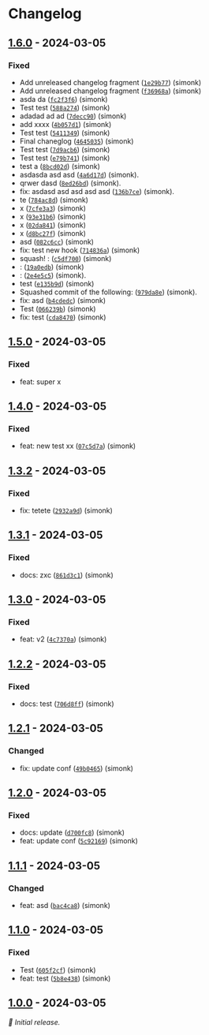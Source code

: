 # Changelog

## [1.6.0] - 2024-03-05

### Fixed

- Add unreleased changelog fragment ([`1e29b77`](https://github.com/skopciewski/srtest/commit/1e29b77)) (simonk)
- Add unreleased changelog fragment ([`f36968a`](https://github.com/skopciewski/srtest/commit/f36968a)) (simonk)
- asda da ([`fc2f3f6`](https://github.com/skopciewski/srtest/commit/fc2f3f6)) (simonk)
- Test test ([`588a274`](https://github.com/skopciewski/srtest/commit/588a274)) (simonk)
- adadad ad ad ([`7decc90`](https://github.com/skopciewski/srtest/commit/7decc90)) (simonk)
- add xxxx ([`4b057d1`](https://github.com/skopciewski/srtest/commit/4b057d1)) (simonk)
- Test test ([`5411349`](https://github.com/skopciewski/srtest/commit/5411349)) (simonk)
- Final chaneglog ([`4645035`](https://github.com/skopciewski/srtest/commit/4645035)) (simonk)
- Test test ([`7d9acb6`](https://github.com/skopciewski/srtest/commit/7d9acb6)) (simonk)
- Test test ([`e79b741`](https://github.com/skopciewski/srtest/commit/e79b741)) (simonk)
- test a ([`8bcd02d`](https://github.com/skopciewski/srtest/commit/8bcd02d)) (simonk)
- asdasda asd asd ([`4a6d17d`](https://github.com/skopciewski/srtest/commit/4a6d17d)) (simonk).
- qrwer dasd ([`8ed26bd`](https://github.com/skopciewski/srtest/commit/8ed26bd)) (simonk).
- fix: asdasd asd asd asd asd ([`136b7ce`](https://github.com/skopciewski/srtest/commit/136b7ce)) (simonk).
- te ([`784ac8d`](https://github.com/skopciewski/srtest/commit/784ac8d)) (simonk)
- x ([`7cfe3a3`](https://github.com/skopciewski/srtest/commit/7cfe3a3)) (simonk)
- x ([`93e31b6`](https://github.com/skopciewski/srtest/commit/93e31b6)) (simonk)
- x ([`02da841`](https://github.com/skopciewski/srtest/commit/02da841)) (simonk)
- x ([`d8bc27f`](https://github.com/skopciewski/srtest/commit/d8bc27f)) (simonk)
- asd ([`082c6cc`](https://github.com/skopciewski/srtest/commit/082c6cc)) (simonk)
- fix: test new hook ([`714836a`](https://github.com/skopciewski/srtest/commit/714836a)) (simonk)
- squash! : ([`c5df700`](https://github.com/skopciewski/srtest/commit/c5df700)) (simonk)
- : ([`19a0edb`](https://github.com/skopciewski/srtest/commit/19a0edb)) (simonk)
- : ([`2e4e5c5`](https://github.com/skopciewski/srtest/commit/2e4e5c5)) (simonk).
- test ([`e135b9d`](https://github.com/skopciewski/srtest/commit/e135b9d)) (simonk)
- Squashed commit of the following: ([`979da8e`](https://github.com/skopciewski/srtest/commit/979da8e)) (simonk).
- fix: asd ([`b4cdedc`](https://github.com/skopciewski/srtest/commit/b4cdedc)) (simonk)
- Test ([`066239b`](https://github.com/skopciewski/srtest/commit/066239b)) (simonk)
- fix: test ([`cda8470`](https://github.com/skopciewski/srtest/commit/cda8470)) (simonk)

## [1.5.0] - 2024-03-05

### Fixed

- feat: super x

## [1.4.0] - 2024-03-05

### Fixed

- feat: new test xx ([`07c5d7a`](https://github.com/skopciewski/srtest/commit/07c5d7a)) (simonk)

## [1.3.2] - 2024-03-05

### Fixed

- fix: tetete ([`2932a9d`](https://github.com/skopciewski/srtest/commit/2932a9d)) (simonk)

## [1.3.1] - 2024-03-05

### Fixed

- docs: zxc ([`861d3c1`](https://github.com/skopciewski/srtest/commit/861d3c1)) (simonk)

## [1.3.0] - 2024-03-05

### Fixed

- feat: v2 ([`4c7370a`](https://github.com/skopciewski/srtest/commit/4c7370a)) (simonk)

## [1.2.2] - 2024-03-05

### Fixed

- docs: test ([`706d8ff`](https://github.com/skopciewski/srtest/commit/706d8ff)) (simonk)

## [1.2.1] - 2024-03-05

### Changed

- fix: update conf ([`49b0465`](https://github.com/skopciewski/srtest/commit/49b0465)) (simonk)

## [1.2.0] - 2024-03-05

### Fixed

- docs: update ([`d700fc8`](https://github.com/skopciewski/srtest/commit/d700fc8)) (simonk)
- feat: update conf ([`5c92169`](https://github.com/skopciewski/srtest/commit/5c92169)) (simonk)

## [1.1.1] - 2024-03-05

### Changed

- feat: asd ([`bac4ca8`](https://github.com/skopciewski/srtest/commit/bac4ca8)) (simonk)

## [1.1.0] - 2024-03-05

### Fixed

- Test ([`605f2cf`](https://github.com/skopciewski/srtest/commit/605f2cf)) (simonk)
- feat: test ([`5b8e438`](https://github.com/skopciewski/srtest/commit/5b8e438)) (simonk)

## [1.0.0] - 2024-03-05

_:seedling: Initial release._

[1.6.0]: https://github.com/skopciewski/srtest/releases/tag/v1.6.0

[1.5.0]: https://github.com/skopciewski/srtest/releases/tag/1.5.0

[1.4.0]: https://github.com/skopciewski/srtest/releases/tag/1.4.0

[1.3.2]: https://github.com/skopciewski/srtest/releases/tag/1.3.2

[1.3.1]: https://github.com/skopciewski/srtest/releases/tag/1.3.1

[1.3.0]: https://github.com/skopciewski/srtest/releases/tag/1.3.0

[1.2.2]: https://github.com/skopciewski/srtest/releases/tag/1.2.2

[1.2.1]: https://github.com/skopciewski/srtest/releases/tag/1.2.1

[1.2.0]: https://github.com/skopciewski/srtest/releases/tag/1.2.0

[1.1.1]: https://github.com/skopciewski/srtest/releases/tag/1.1.1

[1.1.0]: https://github.com/skopciewski/srtest/releases/tag/1.1.0

[1.0.0]: https://github.com/skopciewski/srtest/releases/tag/1.0.0
